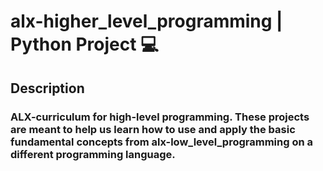 <h1>alx-higher_level_programming | Python Project 💻</h1>
<h2>Description</h2>
<h3>ALX-curriculum for high-level programming. These projects are meant to help us learn how to use and apply the basic fundamental concepts from alx-low_level_programming on a different programming language.</h3>


